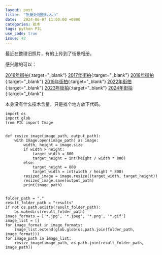 ```yaml
---
layout: post
title:  "批量处理图片大小"
date:   2024-06-07 11:00:00 +0800
categories: 技术
tags: python PIL
use_code: true
issue: 42
---
```

最近在整理旧照片，有的上传到了街景相册。

感兴趣的可以：

[2016年街拍](/photos/#street_view_2016){:target="_blank"} [2017年街拍](/photos/#street_view_2017){:target="_blank"} [2018年街拍](/photos/#street_view_2018){:target="_blank"} [2019年街拍](/photos/#street_view_2019){:target="_blank"} [2022年街拍](/photos/#street_view_2022){:target="_blank"} [2023年街拍](/photos/#street_view_2023){:target="_blank"} [2024年街拍](/photos/#street_view_2024){:target="_blank"} 

本身没有什么技术含量，只是找个地方放下代码。

<!--more-->

    import os
    import glob
    from PIL import Image
    
    
    def resize_image(image_path, output_path):
        with Image.open(image_path) as image:
            width, height = image.size
            if width > height:
                target_width = 800
                target_height = int(height / width * 800)
            else:
                target_height = 800
                target_width = int(width / height * 800)
            resized_image = image.resize((target_width, target_height))
            resized_image.save(output_path)
            print(image_path)
    
    
    folder_path = "."
    result_folder_path = "results"
    if not os.path.exists(result_folder_path):
        os.makedirs(result_folder_path)
    image_formats = ['*.jpg', '*.jpeg', '*.png', '*.gif']
    image_list = []
    for image_format in image_formats:
        image_list.extend(glob.glob(os.path.join(folder_path, image_format)))
    for image_path in image_list:
        resize_image(image_path, os.path.join(result_folder_path, image_path))
